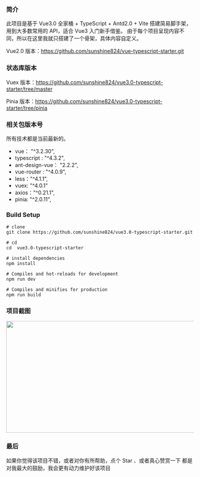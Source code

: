 ### 简介

此项目是基于 Vue3.0 全家桶 + TypeScript + Antd2.0 + Vite 搭建简易脚手架，用到大多数常用的 API，适合 Vue3 入门新手借鉴。
由于每个项目呈现内容不同，所以在这里我就只搭建了一个骨架，具体内容自定义。

Vue2.0 版本：<a href="https://github.com/sunshine824/vue-typescript-starter.git">https://github.com/sunshine824/vue-typescript-starter.git</a>

### 状态库版本

Vuex 版本：<a href="https://github.com/sunshine824/vue3.0-typescript-starter/tree/master">https://github.com/sunshine824/vue3.0-typescript-starter/tree/master</a>

Pinia 版本：<a href="https://github.com/sunshine824/vue3.0-typescript-starter/tree/pinia">https://github.com/sunshine824/vue3.0-typescript-starter/tree/pinia</a>

### 相关包版本号

所有技术都是当前最新的。

- vue： "^3.2.30",
- typescript : "^4.3.2",
- ant-design-vue： "2.2.2",
- vue-router : "^4.0.9",
- less："^4.1.1",
- vuex: "^4.0.1"
- axios："^0.21.1",
- pinia: "^2.0.11",

### Build Setup

```
# clone
git clone https://github.com/sunshine824/vue3.0-typescript-starter.git
```

```
# cd
cd  vue3.0-typescript-starter
```

```
# install dependencies
npm install
```

```
# Compiles and hot-reloads for development
npm run dev
```

```
# Compiles and minifies for production
npm run build
```

### 项目截图

<img src="https://github.com/sunshine824/vue3.0-typescript-starter/blob/master/src/assets/screenshot/screen01.png" width="550" height="300"/>

### 最后

如果你觉得该项目不错，或者对你有所帮助，点个 Star 、或者真心赞赏一下 都是对我最大的鼓励，我会更有动力维护好该项目
